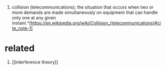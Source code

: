 1. collision (telecommunications); the situation that occurs when two or more demands are made simultaneously on equipment that can handle only one at any given instant.^[https://en.wikipedia.org/wiki/Collision_(telecommunications)#cite_note-1]

# related
1. [[interference theory]]